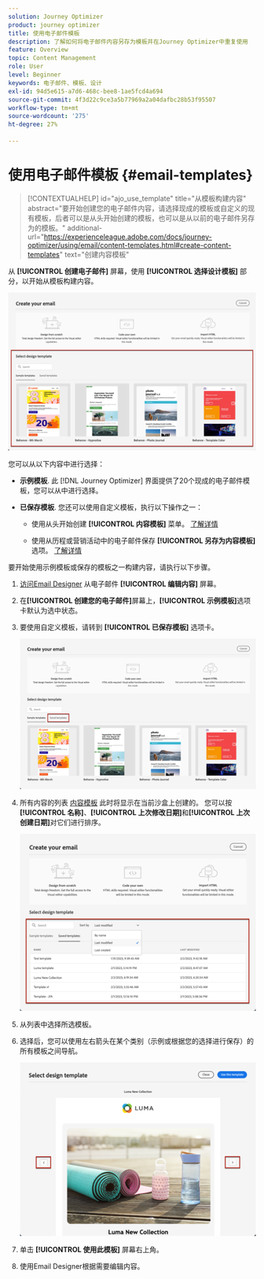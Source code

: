 ```yaml
---
solution: Journey Optimizer
product: journey optimizer
title: 使用电子邮件模板
description: 了解如何将电子邮件内容另存为模板并在Journey Optimizer中重复使用
feature: Overview
topic: Content Management
role: User
level: Beginner
keywords: 电子邮件、模板、设计
exl-id: 94d5e615-a7d6-468c-bee8-1ae5fcd4a694
source-git-commit: 4f3d22c9ce3a5b77969a2a04dafbc28b53f95507
workflow-type: tm+mt
source-wordcount: '275'
ht-degree: 27%

---
```


# 使用电子邮件模板 {#email-templates}

>[!CONTEXTUALHELP]
>id="ajo_use_template"
>title="从模板构建内容"
>abstract="要开始创建您的电子邮件内容，请选择现成的模板或自定义的现有模板，后者可以是从头开始创建的模板，也可以是从以前的电子邮件另存为的模板。"
>additional-url="https://experienceleague.adobe.com/docs/journey-optimizer/using/email/content-templates.html#create-content-templates" text="创建内容模板"

从 **[!UICONTROL 创建电子邮件]** 屏幕，使用 **[!UICONTROL 选择设计模板]** 部分，以开始从模板构建内容。

![](assets/email_designer-templates.png)

您可以从以下内容中进行选择：

* **示例模板**. 此 [!DNL Journey Optimizer] 界面提供了20个现成的电子邮件模板，您可以从中进行选择。

* **已保存模板**. 您还可以使用自定义模板，执行以下操作之一：

   * 使用从头开始创建 **[!UICONTROL 内容模板]** 菜单。 [了解详情](content-templates.md#create-template-from-scratch)

   * 使用从历程或营销活动中的电子邮件保存 **[!UICONTROL 另存为内容模板]** 选项。 [了解详情](content-templates.md#save-as-template)

要开始使用示例模板或保存的模板之一构建内容，请执行以下步骤。

1. [访问Email Designer](get-started-email-design.md) 从电子邮件 **[!UICONTROL 编辑内容]** 屏幕。

1. 在&#x200B;**[!UICONTROL 创建您的电子邮件]**&#x200B;屏幕上，**[!UICONTROL 示例模板]**&#x200B;选项卡默认为选中状态。

1. 要使用自定义模板，请转到 **[!UICONTROL 已保存模板]** 选项卡。

   ![](assets/email_designer-saved-templates-tab.png)

1. 所有内容的列表 [内容模板](content-templates.md#create-content-templates) 此时将显示在当前沙盒上创建的。 您可以按&#x200B;**[!UICONTROL 名称]**、**[!UICONTROL 上次修改日期]**&#x200B;和&#x200B;**[!UICONTROL 上次创建日期]**&#x200B;对它们进行排序。

   ![](assets/email_designer-saved-templates-filter.png)

1. 从列表中选择所选模板。

1. 选择后，您可以使用左右箭头在某个类别（示例或根据您的选择进行保存）的所有模板之间导航。

   ![](assets/email_designer-saved-templates-navigate.png)

1. 单击 **[!UICONTROL 使用此模板]** 屏幕右上角。

1. 使用Email Designer根据需要编辑内容。
